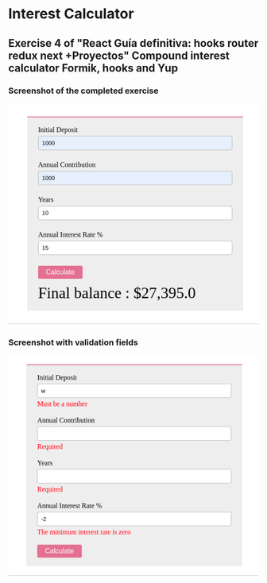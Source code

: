 # Interest Calculator

## Exercise 4 of "React Guía definitiva: hooks router redux next +Proyectos" Compound interest calculator Formik, hooks and Yup



### Screenshot of the completed exercise
![Screenshot](Screenshot.png)
### Screenshot with validation fields
![Screenshot](Screenshot_validation.png)
